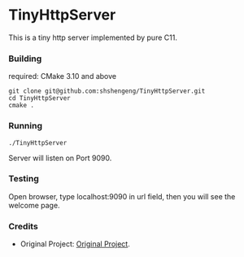 # TinyHttpServer
This is a tiny http server implemented by pure C11.
### Building
required: CMake 3.10 and above
```shell
git clone git@github.com:shshengeng/TinyHttpServer.git
cd TinyHttpServer
cmake .
```
### Running
```shell
./TinyHttpServer
```
Server will listen on Port 9090.
### Testing
Open browser, type localhost:9090 in url field, then you will see the welcome page.
### Credits
- Original Project: [Original Project](https://github.com/EZLippi/Tinyhttpd).

